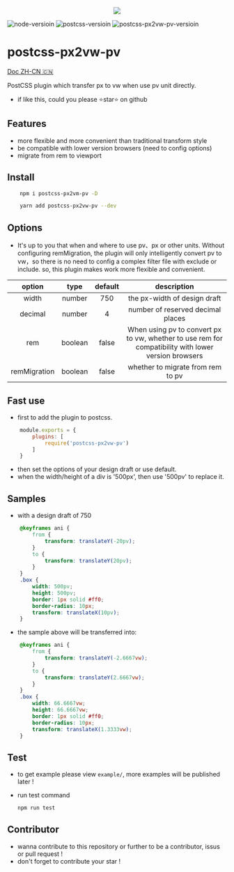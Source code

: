 <div style="text-align: center;">
    <img src="http://geekgan.top/static/img/pv.png">
</div>

![node-versioin](https://img.shields.io/badge/node-v10+-blue)
![postcss-versioin](https://img.shields.io/badge/postcss-v7.0-blue)
![postcss-px2vw-pv-versioin](https://img.shields.io/badge/postcss--px2vw--pv-v1.1-blue)

# postcss-px2vw-pv

 [Doc ZH-CN 🇨🇳](https://github.com/pomelott/postcss-px2vw-pv/blob/master/zh-cn.md)

PostCSS plugin which transfer px to vw when use pv unit directly.

* if like this, could you please ⭐️star⭐ on github

## Features

* more flexible and more convenient than traditional transform style
* be compatible with lower version browsers (need to config options)
* migrate from rem to viewport

## Install

```bash
    npm i postcss-px2vm-pv -D
```

```bash
    yarn add postcss-px2vw-pv --dev
```

## Options

* It's up to you that when and where to use pv、px or other units. Without configuring remMigration, the plugin will only intelligently convert pv to vw，so there is no need to config a complex filter file with exclude or include. so, this plugin makes work more flexible and convenient.

| option | type | default | description |
|:---:|:---:|:---:|:---:|
| width | number | 750 | the px-width of design draft |
| decimal | number | 4 | number of reserved decimal places |
| rem | boolean | false | When using pv to convert px to vw, whether to use rem for compatibility with lower version browsers |
| remMigration | boolean | false | whether to migrate from rem to pv |

## Fast use

* first to add the plugin to postcss.

```js
    module.exports = {
        plugins: [
            require('postcss-px2vw-pv')
        ]
    }
```

* then set the options of your design draft or use default.
* when the width/height of a div is '500px', then use '500pv' to replace it.

## Samples

* with a design draft of 750

```css
    @keyframes ani {
        from {
            transform: translateY(-20pv);
        }
        to {
            transform: translateY(20pv);
        }
    }
    .box {
        width: 500pv;
        height: 500pv;
        border: 1px solid #ff0;
        border-radius: 10px;
        transform: translateX(10pv);
    }
```

* the sample above will be transferred into:

```css
    @keyframes ani {
        from {
            transform: translateY(-2.6667vw);
        }
        to {
            transform: translateY(2.6667vw);
        }
    }
    .box {
        width: 66.6667vw;
        height: 66.6667vw;
        border: 1px solid #ff0;
        border-radius: 10px;
        transform: translateX(1.3333vw);
    }
```

## Test

* to get example please view `example/`, more examples will be published later !
* run test command

    ```bash
    npm run test
    ```

## Contributor

* wanna contribute to this repository or further to be a contributor, issus or pull request !
* don't forget to contribute your star !
